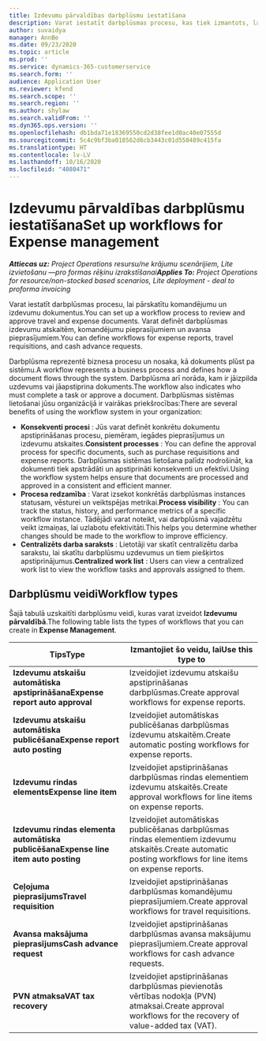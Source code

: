 ```yaml
---
title: Izdevumu pārvaldības darbplūsmu iestatīšana
description: Varat iestatīt darbplūsmas procesu, kas tiek izmantots, lai pārskatītu komandējumu un izdevumu dokumentus.
author: suvaidya
manager: AnnBe
ms.date: 09/23/2020
ms.topic: article
ms.prod: ''
ms.service: dynamics-365-customerservice
ms.search.form: ''
audience: Application User
ms.reviewer: kfend
ms.search.scope: ''
ms.search.region: ''
ms.author: shylaw
ms.search.validFrom: ''
ms.dyn365.ops.version: ''
ms.openlocfilehash: db1bda71e18369550cd2d38fee1d0ac40e07555d
ms.sourcegitcommit: 5c4c9bf3ba018562d6cb3443c01d550489c415fa
ms.translationtype: HT
ms.contentlocale: lv-LV
ms.lasthandoff: 10/16/2020
ms.locfileid: "4080471"
---
```

# <a name="set-up-workflows-for-expense-management"></a><span data-ttu-id="c6a2a-103">Izdevumu pārvaldības darbplūsmu iestatīšana</span><span class="sxs-lookup"><span data-stu-id="c6a2a-103">Set up workflows for Expense management</span></span>

<span data-ttu-id="c6a2a-104">_**Attiecas uz:** Project Operations resursu/ne krājumu scenārijiem, Lite izvietošanu —pro formas rēķinu izrakstīšanai_</span><span class="sxs-lookup"><span data-stu-id="c6a2a-104">_**Applies To:** Project Operations for resource/non-stocked based scenarios, Lite deployment - deal to proforma invoicing_</span></span>

<span data-ttu-id="c6a2a-105">Varat iestatīt darbplūsmas procesu, lai pārskatītu komandējumu un izdevumu dokumentus.</span><span class="sxs-lookup"><span data-stu-id="c6a2a-105">You can set up a workflow process to review and approve travel and expense documents.</span></span> <span data-ttu-id="c6a2a-106">Varat definēt darbplūsmas izdevumu atskaitēm, komandējumu pieprasījumiem un avansa pieprasījumiem.</span><span class="sxs-lookup"><span data-stu-id="c6a2a-106">You can define workflows for expense reports, travel requisitions, and cash advance requests.</span></span>

<span data-ttu-id="c6a2a-107">Darbplūsma reprezentē biznesa procesu un nosaka, kā dokuments plūst pa sistēmu.</span><span class="sxs-lookup"><span data-stu-id="c6a2a-107">A workflow represents a business process and defines how a document flows through the system.</span></span> <span data-ttu-id="c6a2a-108">Darbplūsma arī norāda, kam ir jāizpilda uzdevums vai jāapstiprina dokuments.</span><span class="sxs-lookup"><span data-stu-id="c6a2a-108">The workflow also indicates who must complete a task or approve a document.</span></span> <span data-ttu-id="c6a2a-109">Darbplūsmas sistēmas lietošanai jūsu organizācijā ir vairākas priekšrocības:</span><span class="sxs-lookup"><span data-stu-id="c6a2a-109">There are several benefits of using the workflow system in your organization:</span></span>

- <span data-ttu-id="c6a2a-110">**Konsekventi procesi** : Jūs varat definēt konkrētu dokumentu apstiprināšanas procesu, piemēram, iegādes pieprasījumus un izdevumu atskaites.</span><span class="sxs-lookup"><span data-stu-id="c6a2a-110">**Consistent processes** : You can define the approval process for specific documents, such as purchase requisitions and expense reports.</span></span> <span data-ttu-id="c6a2a-111">Darbplūsmas sistēmas lietošana palīdz nodrošināt, ka dokumenti tiek apstrādāti un apstiprināti konsekventi un efektīvi.</span><span class="sxs-lookup"><span data-stu-id="c6a2a-111">Using the workflow system helps ensure that documents are processed and approved in a consistent and efficient manner.</span></span>
- <span data-ttu-id="c6a2a-112">**Procesa redzamība** : Varat izsekot konkrētās darbplūsmas instances statusam, vēsturei un veiktspējas metrikai.</span><span class="sxs-lookup"><span data-stu-id="c6a2a-112">**Process visibility** : You can track the status, history, and performance metrics of a specific workflow instance.</span></span> <span data-ttu-id="c6a2a-113">Tādējādi varat noteikt, vai darbplūsmā vajadzētu veikt izmaiņas, lai uzlabotu efektivitāti.</span><span class="sxs-lookup"><span data-stu-id="c6a2a-113">This helps you determine whether changes should be made to the workflow to improve efficiency.</span></span>
- <span data-ttu-id="c6a2a-114">**Centralizēts darba saraksts** : Lietotāji var skatīt centralizētu darba sarakstu, lai skatītu darbplūsmu uzdevumus un tiem piešķirtos apstiprinājumus.</span><span class="sxs-lookup"><span data-stu-id="c6a2a-114">**Centralized work list** : Users can view a centralized work list to view the workflow tasks and approvals assigned to them.</span></span> 

## <a name="workflow-types"></a><span data-ttu-id="c6a2a-115">Darbplūsmu veidi</span><span class="sxs-lookup"><span data-stu-id="c6a2a-115">Workflow types</span></span>

<span data-ttu-id="c6a2a-116">Šajā tabulā uzskaitīti darbplūsmu veidi, kuras varat izveidot **Izdevumu pārvaldībā**.</span><span class="sxs-lookup"><span data-stu-id="c6a2a-116">The following table lists the types of workflows that you can create in **Expense Management**.</span></span>


|              <span data-ttu-id="c6a2a-117"><strong>Tips</strong></span><span class="sxs-lookup"><span data-stu-id="c6a2a-117"><strong>Type</strong></span></span>              |                   <span data-ttu-id="c6a2a-118"><strong>Izmantojiet šo veidu, lai</strong></span><span class="sxs-lookup"><span data-stu-id="c6a2a-118"><strong>Use this type to</strong></span></span>                   |
|-------------------------------------------------|-----------------------------------------------------------------------|
|   <span data-ttu-id="c6a2a-119"><strong>Izdevumu atskaišu automātiska apstiprināšana</strong></span><span class="sxs-lookup"><span data-stu-id="c6a2a-119"><strong>Expense report auto approval</strong></span></span> |            <span data-ttu-id="c6a2a-120">Izveidojiet izdevumu atskaišu apstiprināšanas darbplūsmas.</span><span class="sxs-lookup"><span data-stu-id="c6a2a-120">Create approval workflows for expense reports.</span></span>             |
|  <span data-ttu-id="c6a2a-121"><strong>Izdevumu atskaišu automātiska publicēšana</strong></span><span class="sxs-lookup"><span data-stu-id="c6a2a-121"><strong>Expense report auto posting</strong></span></span>   |        <span data-ttu-id="c6a2a-122">Izveidojiet automātiskas publicēšanas darbplūsmas izdevumu atskaitēm.</span><span class="sxs-lookup"><span data-stu-id="c6a2a-122">Create automatic posting workflows for expense reports.</span></span>        |
|       <span data-ttu-id="c6a2a-123"><strong>Izdevumu rindas elements</strong></span><span class="sxs-lookup"><span data-stu-id="c6a2a-123"><strong>Expense line item</strong></span></span>        |     <span data-ttu-id="c6a2a-124">Izveidojiet apstiprināšanas darbplūsmas rindas elementiem izdevumu atskaitēs.</span><span class="sxs-lookup"><span data-stu-id="c6a2a-124">Create approval workflows for line items on expense reports.</span></span>      |
| <span data-ttu-id="c6a2a-125"><strong>Izdevumu rindas elementa automātiska publicēšana</strong></span><span class="sxs-lookup"><span data-stu-id="c6a2a-125"><strong>Expense line item auto posting</strong></span></span> | <span data-ttu-id="c6a2a-126">Izveidojiet automātiskas publicēšanas darbplūsmas rindas elementiem izdevumu atskaitēs.</span><span class="sxs-lookup"><span data-stu-id="c6a2a-126">Create automatic posting workflows for line items on expense reports.</span></span> |
|       <span data-ttu-id="c6a2a-127"><strong>Ceļojuma pieprasījums</strong></span><span class="sxs-lookup"><span data-stu-id="c6a2a-127"><strong>Travel requisition</strong></span></span>       |          <span data-ttu-id="c6a2a-128">Izveidojiet apstiprināšanas darbplūsmas komandējumu pieprasījumiem.</span><span class="sxs-lookup"><span data-stu-id="c6a2a-128">Create approval workflows for travel requisitions.</span></span>           |
|      <span data-ttu-id="c6a2a-129"><strong>Avansa maksājuma pieprasījums</strong></span><span class="sxs-lookup"><span data-stu-id="c6a2a-129"><strong>Cash advance request</strong></span></span>      |         <span data-ttu-id="c6a2a-130">Izveidojiet apstiprināšanas darbplūsmas avansa maksājumu pieprasījumiem.</span><span class="sxs-lookup"><span data-stu-id="c6a2a-130">Create approval workflows for cash advance requests.</span></span>          |
|        <span data-ttu-id="c6a2a-131"><strong>PVN atmaksa</strong></span><span class="sxs-lookup"><span data-stu-id="c6a2a-131"><strong>VAT tax recovery</strong></span></span>        | <span data-ttu-id="c6a2a-132">Izveidojiet apstiprināšanas darbplūsmas pievienotās vērtības nodokļa (PVN) atmaksai.</span><span class="sxs-lookup"><span data-stu-id="c6a2a-132">Create approval workflows for the recovery of value-added tax (VAT).</span></span>  |
